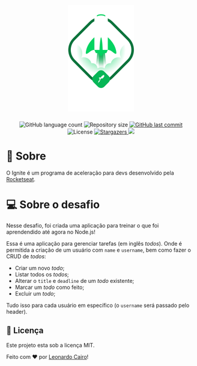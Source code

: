 <h1 align="center">
    <img alt="Ignite ReactJS" title="Ignite ReactJS" src="./.github/ignite.png" />
</h1>

<p align="center">
  <img alt="GitHub language count" src="https://img.shields.io/github/languages/count/leocairos/ignite-desafio-conceitos-do-nodejs?color=%2304D361">

  <img alt="Repository size" src="https://img.shields.io/github/repo-size/leocairos/ignite-desafio-conceitos-do-nodejs">

  <a href="https://github.com//leocairos/ignite-desafio-conceitos-do-nodejs/commits/master">
    <img alt="GitHub last commit" src="https://img.shields.io/github/last-commit/leocairos/ignite-desafio-conceitos-do-nodejs">
  </a>

  <img alt="License" src="https://img.shields.io/badge/license-MIT-brightgreen">
   <a href="https://github.com/leocairos/ignite-desafio-conceitos-do-nodejs/stargazers">
    <img alt="Stargazers" src="https://img.shields.io/github/stars/leocairos/ignite-desafio-conceitos-do-nodejs?style=social">
  </a>

  <a href="https://www.linkedin.com/in/leonardo-sampaio-cairo-54a74756/">
    <img src="https://img.shields.io/badge/LinkedIn-blue?style=flat&logo=linkedin&labelColor=blue">
  </a>
</p>

# 🚀 Sobre

O Ignite é um programa de aceleração para devs desenvolvido pela [Rocketseat](https://rocketseat.com.br/).


# 💻 Sobre o desafio

Nesse desafio, foi criada uma aplicação para treinar o que foi aprendendido até agora no Node.js!

Essa é uma aplicação para gerenciar tarefas (em inglês *todos*). Onde é permitida a criação de um usuário com `name` e `username`, bem como fazer o CRUD de *todos*:

- Criar um novo *todo*;
- Listar todos os *todos*;
- Alterar o `title` e `deadline` de um *todo* existente;
- Marcar um *todo* como feito;
- Excluir um *todo*;

Tudo isso para cada usuário em específico (o `username` será passado pelo header). 

## 📝 Licença

Este projeto esta sob a licença MIT.

Feito com ❤️ por [Leonardo Cairo](https://www.linkedin.com/in/leonardo-sampaio-cairo-54a74756/)!
